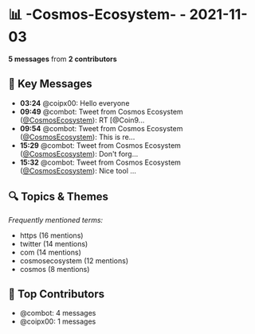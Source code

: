 # 📊 -Cosmos-Ecosystem- - 2021-11-03
**5 messages** from **2 contributors**

## 💬 Key Messages
- **03:24** @coipx00: Hello everyone
- **09:49** @combot: Tweet from Cosmos Ecosystem ([@CosmosEcosystem](https://twitter.com/CosmosEcosystem)):
RT [@Coin9...
- **09:54** @combot: Tweet from Cosmos Ecosystem ([@CosmosEcosystem](https://twitter.com/CosmosEcosystem)):
This is re...
- **15:29** @combot: Tweet from Cosmos Ecosystem ([@CosmosEcosystem](https://twitter.com/CosmosEcosystem)):
Don't forg...
- **15:32** @combot: Tweet from Cosmos Ecosystem ([@CosmosEcosystem](https://twitter.com/CosmosEcosystem)):
Nice tool ...

## 🔍 Topics & Themes
*Frequently mentioned terms:*
- https (16 mentions)
- twitter (14 mentions)
- com (14 mentions)
- cosmosecosystem (12 mentions)
- cosmos (8 mentions)

## 👥 Top Contributors
- @combot: 4 messages
- @coipx00: 1 messages